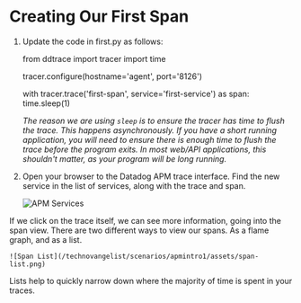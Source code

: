 # Creating Our First Span

1.  Update the code in first.py as follows:

    from ddtrace import tracer
    import time

    tracer.configure(hostname='agent', port='8126')

    with tracer.trace('first-span', service='first-service') as span:
      time.sleep(1)


    *The reason we are using `sleep` is to ensure the tracer has time to flush the trace. This happens asynchronously. If you have a short running application, you will need to ensure there is enough time to flush the trace before the program exits. In most web/API applications, this shouldn't matter, as your program will be long running.*

1.  Open your browser to the Datadog APM trace interface. Find the new service in the list of services, along with the trace and span.
  
    ![APM Services](/technovangelist/scenarios/apmintro1/assets/services.png)

If we click on the trace itself, we can see more information, going into the span view. There are two different ways to view our spans. As a flame graph, and as a list.

    ![Span List](/technovangelist/scenarios/apmintro1/assets/span-list.png)

Lists help to quickly narrow down where the majority of time is spent in your traces.

